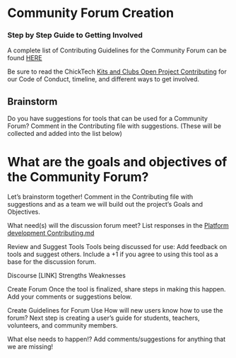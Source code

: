 # Community Forum Creation
### Step by Step Guide to Getting Involved

A complete list of Contributing Guidelines for the Community Forum can be found [HERE](https://docs.google.com/document/d/1DIjwmAyLnzvcTL1yaQaPsJ2LCXMSuYPdNDdEgDFh3a0/edit)

Be sure to read the ChickTech [Kits and Clubs Open Project Contributing]( https://docs.google.com/document/d/1Bc_G5qWdX8DPIrOyLwAEqspExM6VsD9_l62YZnruIsQ/edit) for our Code of Conduct, timeline, and different ways to get involved.

## Brainstorm
Do you have suggestions for tools that can be used for a Community Forum? 
Comment in the Contributing file with suggestions. (These will be collected and added into the list below)

# What are the goals and objectives of the Community Forum?
Let’s brainstorm together! Comment in the Contributing file with suggestions and as a team we will build out the project’s Goals and Objectives.

What need(s) will the discussion forum meet? List responses in the [Platform development Contributing.md](https://docs.google.com/document/d/1DIjwmAyLnzvcTL1yaQaPsJ2LCXMSuYPdNDdEgDFh3a0/edit)

Review and Suggest Tools
Tools being discussed for use: 
Add feedback on tools and suggest others. Include a +1 if you agree to using this tool as a base for the discussion forum.

Discourse [LINK]
Strengths
Weaknesses

Create Forum
Once the tool is finalized, share steps in making this happen.  Add your comments or suggestions below.

Create Guidelines for Forum Use
How will new users know how to use the forum? 
Next step is creating a user’s guide for students, teachers, volunteers, and community members.

What else needs to happen!?
Add comments/suggestions for anything that we are missing!

